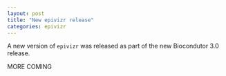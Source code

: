 ```yaml
---
layout: post
title: "New epivizr release"
categories: epivizr
---
```


A new version of `epivizr` was released as part of the new Biocondutor 3.0 release.

MORE COMING
